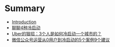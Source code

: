 # Summary

* [Introduction](README.md)
* [聊聊4种冷启动](chapter1.md)
* [Uber的狠招：3个人是如何冷启动一个城市的？](uber3.md)
* [微信公众号运营从0用户到冷启动的5个案例9个建议](059.md)

